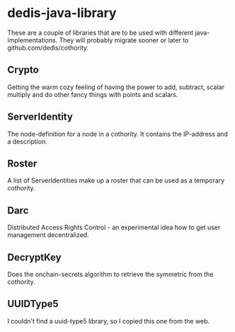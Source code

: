 # dedis-java-library

These are a couple of libraries that are to be used with different java-
implementations. They will probably migrate sooner or later to
github.com/dedis/cothority.

## Crypto

Getting the warm cozy feeling of having the power to add, subtract,
scalar multiply and do other fancy things with points and scalars.

## ServerIdentity

The node-definition for a node in a cothority. It contains the IP-address
and a description.

## Roster

A list of ServerIdentities make up a roster that can be used as a temporary
cothority.

## Darc

Distributed Access Rights Control - an experimental idea how to get user management
decentralized.

## DecryptKey

Does the onchain-secrets algorithm to retrieve the symmetric from the cothority.

## UUIDType5

I couldn't find a uuid-type5 library, so I copied this one from the web.
